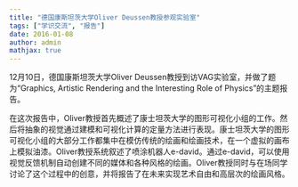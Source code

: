 ```yaml
---
title: "德国康斯坦茨大学Oliver Deussen教授参观实验室"
tags: ["学识交流", "报告"]
date: 2016-01-08
author: admin
mathjax: true
---
```


12月10日，德国康斯坦茨大学Oliver Deussen教授到访VAG实验室，并做了题为“Graphics, Artistic Rendering and the Interesting Role of Physics”的主题报告。

在这次报告中，Oliver教授首先概述了康士坦茨大学的图形可视化小组的工作。然后将抽象的视觉通过建模和可视化计算的定量方法进行表现。康士坦茨大学的图形可视化小组的大部分工作都集中在模仿传统的绘画和绘画技术，在一个虚拟的画布上模拟油漆。Oliver教授系统叙述了喷涂机器人e-david。通过e-david，可以使用视觉反馈机制自动创建不同的媒体和各种风格的绘画。Oliver教授同时与在场同学讨论了这个过程中的创意，并将报告了在未来实现艺术自由和高层次的绘画风格。